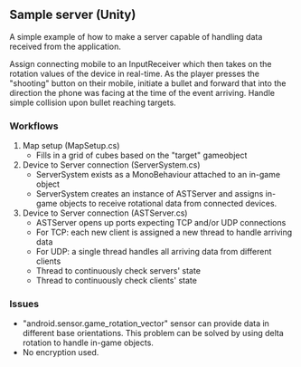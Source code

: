 ## Sample server (Unity)

A simple example of how to make a server capable of handling data received from the application. 

Assign connecting mobile to an InputReceiver which then takes on the rotation values of the device in real-time. 
As the player presses the "shooting" button on their mobile, initiate a bullet and forward that into the direction the phone was facing at the time of the event arriving.
Handle simple collision upon bullet reaching targets.

### Workflows

1. Map setup (MapSetup.cs)
    - Fills in a grid of cubes based on the "target" gameobject
2. Device to Server connection (ServerSystem.cs)
    - ServerSystem exists as a MonoBehaviour attached to an in-game object
    - ServerSystem creates an instance of ASTServer and assigns in-game objects to receive rotational data from connected devices.
3. Device to Server connection (ASTServer.cs)
    - ASTServer opens up ports expecting TCP and/or UDP connections
    - For TCP: each new client is assigned a new thread to handle arriving data
    - For UDP: a single thread handles all arriving data from different clients
    - Thread to continuously check servers' state
    - Thread to continuously check clients' state

### Issues

 - "android.sensor.game_rotation_vector" sensor can provide data in different base orientations. This problem can be solved by using delta rotation to handle in-game objects.
 - No encryption used.